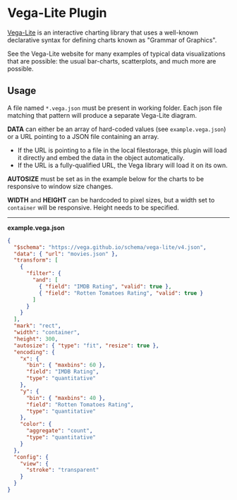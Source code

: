 # Vega-Lite Plugin

[Vega-Lite](https://vega.github.io/vega-lite/) is an interactive charting library that uses a well-known declarative syntax for defining charts known as "Grammar of Graphics".

See the Vega-Lite website for many examples of typical data visualizations that are possible: the usual bar-charts, scatterplots, and much more are possible.

## Usage

A file named `*.vega.json` must be present in working folder. Each json file matching that pattern will produce a separate Vega-Lite diagram.

**DATA** can either be an array of hard-coded values (see `example.vega.json`) or a URL pointing to a JSON file containing an array.

- If the URL is pointing to a file in the local filestorage, this plugin will load it directly and embed the data in the object automatically.
- If the URL is a fully-qualified URL, the Vega library will load it on its own.

**AUTOSIZE** must be set as in the example below for the charts to be responsive to window size changes.

**WIDTH** and **HEIGHT** can be hardcoded to pixel sizes, but a width set to `container` will be responsive. Height needs to be specified.

---

**example.vega.json**

```json
{
  "$schema": "https://vega.github.io/schema/vega-lite/v4.json",
  "data": { "url": "movies.json" },
  "transform": [
    {
      "filter": {
        "and": [
          { "field": "IMDB Rating", "valid": true },
          { "field": "Rotten Tomatoes Rating", "valid": true }
        ]
      }
    }
  ],
  "mark": "rect",
  "width": "container",
  "height": 300,
  "autosize": { "type": "fit", "resize": true },
  "encoding": {
    "x": {
      "bin": { "maxbins": 60 },
      "field": "IMDB Rating",
      "type": "quantitative"
    },
    "y": {
      "bin": { "maxbins": 40 },
      "field": "Rotten Tomatoes Rating",
      "type": "quantitative"
    },
    "color": {
      "aggregate": "count",
      "type": "quantitative"
    }
  },
  "config": {
    "view": {
      "stroke": "transparent"
    }
  }
}
```
